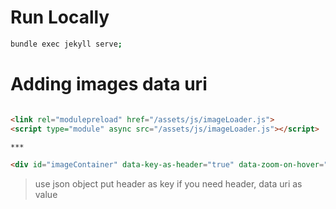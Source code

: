 # Run Locally

```bash
bundle exec jekyll serve;     

```

# Adding images data uri

```html

<link rel="modulepreload" href="/assets/js/imageLoader.js">
<script type="module" async src="/assets/js/imageLoader.js"></script>

***

<div id="imageContainer" data-key-as-header="true" data-zoom-on-hover="true" data-img-loader="linuxImages.js" style="width: auto; height: auto;"></div></div>
```

> use json object put header as key if you need header, data uri as value